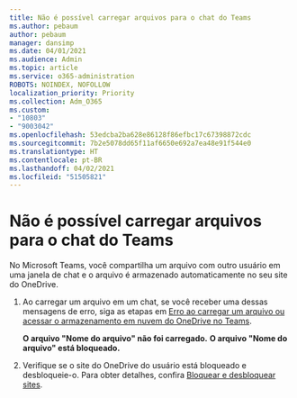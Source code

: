 ```yaml
---
title: Não é possível carregar arquivos para o chat do Teams
ms.author: pebaum
author: pebaum
manager: dansimp
ms.date: 04/01/2021
ms.audience: Admin
ms.topic: article
ms.service: o365-administration
ROBOTS: NOINDEX, NOFOLLOW
localization_priority: Priority
ms.collection: Adm_O365
ms.custom:
- "10803"
- "9003042"
ms.openlocfilehash: 53edcba2ba628e86128f86efbc17c67398872cdc
ms.sourcegitcommit: 7b2e5078dd65f11af6650e692a7ea48e91f544e0
ms.translationtype: HT
ms.contentlocale: pt-BR
ms.lasthandoff: 04/02/2021
ms.locfileid: "51505821"
---
```

# <a name="unable-to-upload-files-to-teams-chat"></a>Não é possível carregar arquivos para o chat do Teams

No Microsoft Teams, você compartilha um arquivo com outro usuário em uma janela de chat e o arquivo é armazenado automaticamente no seu site do OneDrive.

1. Ao carregar um arquivo em um chat, se você receber uma dessas mensagens de erro, siga as etapas em [Erro ao carregar um arquivo ou acessar o armazenamento em nuvem do OneDrive no Teams](https://go.microsoft.com/fwlink/?linkid=2156015).
    
    **O arquivo "Nome do arquivo" não foi carregado.**
    **O arquivo "Nome do arquivo" está bloqueado.**

1. Verifique se o site do OneDrive do usuário está bloqueado e desbloqueie-o. Para obter detalhes, confira [Bloquear e desbloquear sites](https://go.microsoft.com/fwlink/?linkid=2156016).